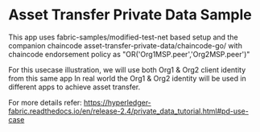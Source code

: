 # Asset Transfer Private Data Sample

This app uses fabric-samples/modified-test-net based setup and the companion chaincode asset-transfer-private-data/chaincode-go/ with chaincode endorsement policy as "OR('Org1MSP.peer','Org2MSP.peer')"

For this usecase illustration, we will use both Org1 & Org2 client identity from this same app
In real world the Org1 & Org2 identity will be used in different apps to achieve asset transfer.

For more details refer:
https://hyperledger-fabric.readthedocs.io/en/release-2.4/private_data_tutorial.html#pd-use-case

